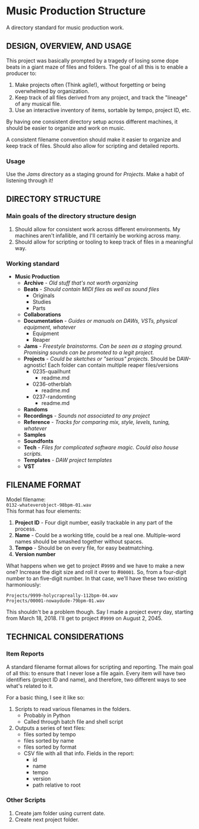 # Music Production Structure

A directory standard for music production work.

## DESIGN, OVERVIEW, AND USAGE

This project was basically prompted by a tragedy of losing some dope beats in a giant maze of files and folders. The goal of all this is to enable a producer to:

1. Make projects often (Think agile!), without forgetting or being overwhelmed by organization.
1. Keep track of all files derived from any project, and track the "lineage" of any musical file.
1. Use an interactive inventory of items, sortable by tempo, project ID, etc.

By having one consistent directory setup across different machines, it should be easier to organize and work on music.

A consistent filename convention should make it easier to organize and keep track of files. Should also allow for scripting and detailed reports.

### Usage

Use the _Jams_ directory as a staging ground for _Projects_. Make a habit of listening through it!

## DIRECTORY STRUCTURE

### Main goals of the directory structure design

1. Should allow for consistent work across different environments. My machines aren't infallible, and I'll certainly be working across many.
1. Should allow for scripting or tooling to keep track of files in a meaningful way.

### Working standard

* **Music Production**
    + **Archive** - _Old stuff that's not worth organizing_ 
    + **Beats** - _Should contain MIDI files as well as sound files_
        - Originals
        - Studies
        - Parts
    + **Collaborations**
    + **Documentation** - _Guides or manuals on DAWs, VSTs, physical equipment, whatever_
        - Equipment
        - Reaper
    + **Jams** - _Freestyle brainstorms. Can be seen as a staging ground. Promising sounds can be promoted to a legit project._
    + **Projects** - _Could be sketches or "serious" projects_. Should be DAW-agnostic! Each folder can contain multiple reaper files/versions
        - 0235-quailhunt
            * readme.md
        - 0236-otherblah
            * readme.md
        - 0237-randomting
            * readme.md
    + **Randoms**
    + **Recordings** - _Sounds not associated to any project_
    + **Reference** - _Tracks for comparing mix, style, levels, tuning, whatever_
    + **Samples**
    + **Soundfonts**
    + **Tech** - _Files for complicated software magic. Could also house scripts._
    + **Templates** - _DAW project templates_
    + **VST**

## FILENAME FORMAT

Model filename:    
`0132-whateverobject-98bpm-01.wav`    
This format has four elements:

1. **Project ID** - Four digit number, easily trackable in any part of the process.
1. **Name** - Could be a working title, could be a real one. Multiple-word names should be smashed together without spaces.
1. **Tempo** - Should be on every file, for easy beatmatching.
1. **Version number**

What happens when we get to project #`9999` and we have to make a new one? Increase the digit size and roll it over to #`00001`. So, from a four-digit number to an five-digit number. In that case, we'll have these two existing harmoniously:

`Projects/9999-holycrapreally-112bpm-04.wav`   
`Projects/00001-nowaydude-79bpm-01.wav`

This shouldn't be a problem though. Say I made a project every day, starting from March 18, 2018. I'll get to project #`9999` on August 2, 2045.

## TECHNICAL CONSIDERATIONS

### Item Reports

A standard filename format allows for scripting and reporting. The main goal of all this: to ensure that I never lose a file again. Every item will have two identifiers (project ID and name), and therefore, two different ways to see what's related to it.

For a basic thing, I see it like so:

1. Scripts to read various filenames in the folders.
    + Probably in Python
    + Called through batch file and shell script
1. Outputs a series of text files:
    + files sorted by tempo
    + files sorted by name
    + files sorted by format
    + CSV file with all that info. Fields in the report:
        * id
        * name
        * tempo
        * version
        * path relative to root

### Other Scripts

1. Create jam folder using current date.
1. Create next project folder.

